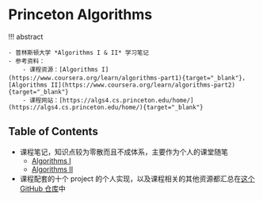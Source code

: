 # Princeton Algorithms

!!! abstract

    - 普林斯顿大学 *Algorithms I & II* 学习笔记
    - 参考资料：
        - 课程资源：[Algorithms I](https://www.coursera.org/learn/algorithms-part1){target="_blank"}，[Algorithms II](https://www.coursera.org/learn/algorithms-part2){target="_blank"}
        - 课程网站：[https://algs4.cs.princeton.edu/home/](https://algs4.cs.princeton.edu/home/){target="_blank"}

## Table of Contents

- 课程笔记，知识点较为零散而且不成体系，主要作为个人的课堂随笔
    - [Algorithms I](note1.md)
    - [Algorithms II](note2.md)
- 课程配套的十个 project 的个人实现，以及课程相关的其他资源都汇总在[这个 GitHub 仓库](https://github.com/MinJoker/Princeton-Algorithms)中
